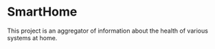# SmartHome

This project is an aggregator of information about the health of various systems at home.
